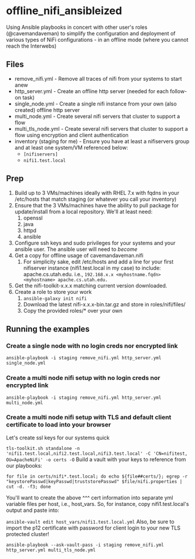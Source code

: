 # offline_nifi_ansibleized
Using Ansible playbooks in concert with other user's roles (@cavemandaveman) to simplify the configuration and deployment of various types of NiFi configurations - in an offline mode (where you cannot reach the Interwebs)

## Files
* remove_nifi.yml - Remove all traces of nifi from your systems to start anew
* http_server.yml - Create an offline http server (needed for each follow-on task)
* single_node.yml - Create a single nifi instance from your own (also created) offline http server 
* multi_node.yml - Create several nifi servers that cluster to support a flow
* multi_tls_node.yml - Create several nifi servers that cluster to support a flow using encryption and client authentication
* inventory (staging for me) - Ensure you have at least a nifiservers group and at least one system/VM referenced below:
  * `[nifiservers]`
  * `nifi1.test.local`

## Prep
1. Build up to 3 VMs/machines ideally with RHEL 7.x with fqdns in your /etc/hosts that match staging (or whatever you call your inventory)
1. Ensure that the 3 VMs/machines have the ability to pull package for update/install from a local repository. We'll at least need:
   1. openssl
   1. java
   1. httpd
   1. ansible
1. Configure ssh keys and sudo privileges for your systems and your ansible user. The ansible user will need to *become*
1. Get a copy for offline usage of cavemandaveman.nifi
   1. For simplicity sake, edit /etc/hosts and add a line for your first nifiserver instance (nifi1.test.local in my case) to include: apache.cs.utah.edu. i.e.,
`192.168.x.x <myhostname.fqdn> <myhostname> apache.cs.utah.edu.` 
1. Get the nifi-toolkit-x.x.x matching current version downloaded. 
1. Create a role to store your work
   1. `ansible-galaxy init nifi` 
   1. Download the latest nifi-x.x.x-bin.tar.gz and store in roles/nifi/files/
   1. Copy the provided roles/* over your own


## Running the examples
### Create a single node with no login creds nor encrypted link

`ansible-playbook -i staging remove_nifi.yml http_server.yml single_node.yml`

### Create a multi node nifi setup with no login creds nor encrypted link

`ansible-playbook -i staging remove_nifi.yml http_server.yml multi_node.yml` 

### Create a multi node nifi setup with TLS and default client certificate to load into your browser

Let's create ssl keys for our systems quick

`tls-toolkit.sh standalone -n 'nifi1.test.local,nifi2.test.local,nifi3.test.local' -C 'CN=nifitest, OU=ApacheNiFi' -o certs -O`
Build a vault with your keys to reference from our playbooks:

`for file in certs/nifi*.test.local; do echo ${file##certs/}; egrep -r "keystorePasswd|keyPasswd|truststorePasswd" $file/nifi.properties | cut -d. -f3; done`

You'll want to create the above ^^^ cert information into separate yml variable files per host, i.e., host_vars. So, for instance, copy nifi1.test.local's output and paste into:

`ansible-vault edit host_vars/nifi1.test.local.yml`
Also, be sure to import the p12 certificate with password for client login to your new TLS protected cluster!

`ansible-playbook --ask-vault-pass -i staging remove_nifi.yml http_server.yml multi_tls_node.yml`

